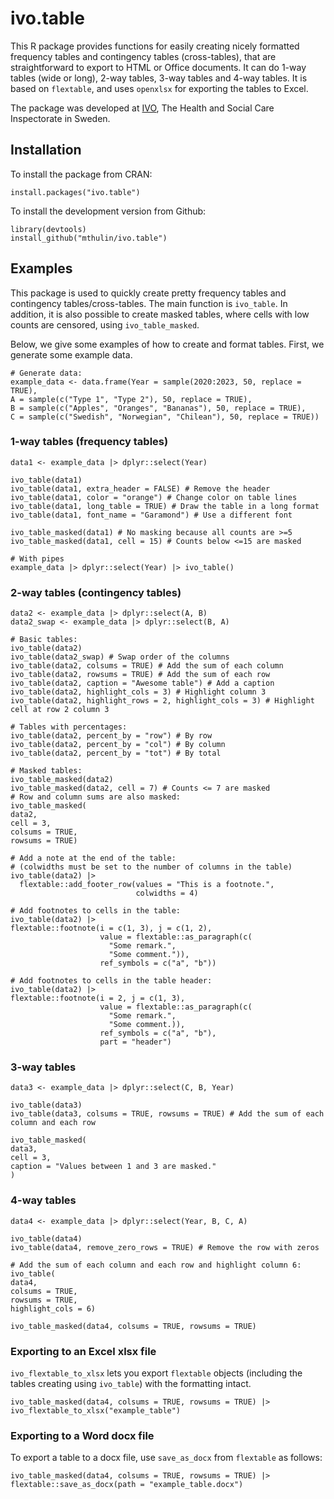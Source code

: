 # ivo.table
This R package provides functions for easily creating nicely formatted frequency tables and contingency tables (cross-tables), that are straightforward to export to HTML or Office documents. It can do 1-way tables (wide or long), 2-way tables, 3-way tables and 4-way tables. It is based on `flextable`, and uses `openxlsx` for exporting the tables to Excel.

The package was developed at [IVO](https://www.ivo.se), The Health and Social Care Inspectorate in Sweden.

## Installation
To install the package from CRAN:

```
install.packages("ivo.table")
```

To install the development version from Github:

```
library(devtools)
install_github("mthulin/ivo.table")
```

## Examples
This package is used to quickly create pretty frequency tables and contingency tables/cross-tables. The main function is `ivo_table`. In addition, it is also possible to create masked tables, where cells with low counts are censored, using `ivo_table_masked`.

Below, we give some examples of how to create and format tables. First, we generate some example data.

```
# Generate data:
example_data <- data.frame(Year = sample(2020:2023, 50, replace = TRUE),
A = sample(c("Type 1", "Type 2"), 50, replace = TRUE),
B = sample(c("Apples", "Oranges", "Bananas"), 50, replace = TRUE),
C = sample(c("Swedish", "Norwegian", "Chilean"), 50, replace = TRUE))
```

### 1-way tables (frequency tables)
```
data1 <- example_data |> dplyr::select(Year)

ivo_table(data1)
ivo_table(data1, extra_header = FALSE) # Remove the header
ivo_table(data1, color = "orange") # Change color on table lines
ivo_table(data1, long_table = TRUE) # Draw the table in a long format
ivo_table(data1, font_name = "Garamond") # Use a different font

ivo_table_masked(data1) # No masking because all counts are >=5
ivo_table_masked(data1, cell = 15) # Counts below <=15 are masked

# With pipes
example_data |> dplyr::select(Year) |> ivo_table()
```

### 2-way tables (contingency tables)
```
data2 <- example_data |> dplyr::select(A, B)
data2_swap <- example_data |> dplyr::select(B, A)

# Basic tables:
ivo_table(data2)
ivo_table(data2_swap) # Swap order of the columns
ivo_table(data2, colsums = TRUE) # Add the sum of each column
ivo_table(data2, rowsums = TRUE) # Add the sum of each row
ivo_table(data2, caption = "Awesome table") # Add a caption
ivo_table(data2, highlight_cols = 3) # Highlight column 3
ivo_table(data2, highlight_rows = 2, highlight_cols = 3) # Highlight cell at row 2 column 3

# Tables with percentages:
ivo_table(data2, percent_by = "row") # By row
ivo_table(data2, percent_by = "col") # By column
ivo_table(data2, percent_by = "tot") # By total

# Masked tables:
ivo_table_masked(data2)
ivo_table_masked(data2, cell = 7) # Counts <= 7 are masked
# Row and column sums are also masked:
ivo_table_masked(
data2,
cell = 3,
colsums = TRUE,
rowsums = TRUE)

# Add a note at the end of the table:
# (colwidths must be set to the number of columns in the table)
ivo_table(data2) |>
  flextable::add_footer_row(values = "This is a footnote.",
                            colwidths = 4)

# Add footnotes to cells in the table:
ivo_table(data2) |>
flextable::footnote(i = c(1, 3), j = c(1, 2),
                    value = flextable::as_paragraph(c(
                      "Some remark.",
                      "Some comment.")),
                    ref_symbols = c("a", "b"))

# Add footnotes to cells in the table header:
ivo_table(data2) |>
flextable::footnote(i = 2, j = c(1, 3),
                    value = flextable::as_paragraph(c(
                      "Some remark.",
                      "Some comment.)),
                    ref_symbols = c("a", "b"),
                    part = "header")
```

### 3-way tables
```
data3 <- example_data |> dplyr::select(C, B, Year)

ivo_table(data3)
ivo_table(data3, colsums = TRUE, rowsums = TRUE) # Add the sum of each column and each row

ivo_table_masked(
data3,
cell = 3,
caption = "Values between 1 and 3 are masked."
)
```

### 4-way tables
```
data4 <- example_data |> dplyr::select(Year, B, C, A)

ivo_table(data4)
ivo_table(data4, remove_zero_rows = TRUE) # Remove the row with zeros

# Add the sum of each column and each row and highlight column 6:
ivo_table(
data4,
colsums = TRUE,
rowsums = TRUE,
highlight_cols = 6)

ivo_table_masked(data4, colsums = TRUE, rowsums = TRUE)
```

### Exporting to an Excel xlsx file
`ivo_flextable_to_xlsx` lets you export `flextable` objects (including the tables creating using `ivo_table`) with the formatting intact.

```
ivo_table_masked(data4, colsums = TRUE, rowsums = TRUE) |> ivo_flextable_to_xlsx("example_table")
```

### Exporting to a Word docx file
To export a table to a docx file, use `save_as_docx` from `flextable` as follows:

```
ivo_table_masked(data4, colsums = TRUE, rowsums = TRUE) |> flextable::save_as_docx(path = "example_table.docx")
```
